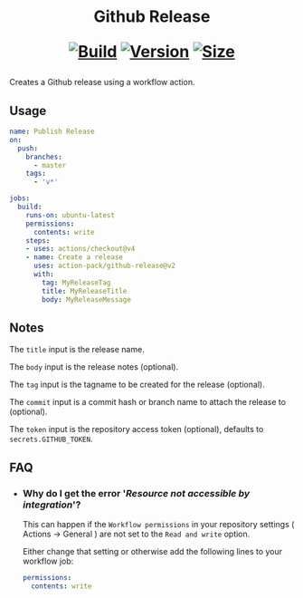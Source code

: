 <h1 align="center">Github Release<br />
<div align="center">
  
  [![Build](https://github.com/action-pack/github-release/workflows/Build/badge.svg)](https://github.com/action-pack/github-release/)
  [![Version](https://img.shields.io/github/v/tag/action-pack/github-release?label=version&sort=semver&color=066da5)](https://github.com/marketplace/actions/create-new-release)
  [![Size](https://img.shields.io/github/languages/code-size/action-pack/github-release?label=size&color=066da5)](https://github.com/action-pack/github-release/)
  
</div></h1>

Creates a Github release using a workflow action.

## Usage

```yaml
name: Publish Release
on:
  push:
    branches:
      - master
    tags:
      - 'v*'

jobs:
  build:
    runs-on: ubuntu-latest
    permissions:
      contents: write
    steps:
    - uses: actions/checkout@v4
    - name: Create a release
      uses: action-pack/github-release@v2
      with:
        tag: MyReleaseTag
        title: MyReleaseTitle
        body: MyReleaseMessage
```

## Notes

The ``title`` input is the release name. 

The ``body`` input is the release notes (optional).

The ``tag`` input is the tagname to be created for the release (optional).

The ``commit`` input is a commit hash or branch name to attach the release to (optional).

The ``token`` input is the repository access token (optional), defaults to ```secrets.GITHUB_TOKEN```.

## FAQ

  * ### Why do I get the error '*Resource not accessible by integration*'?

    This can happen if the ```Workflow permissions``` in your repository settings ( Actions -> General ) are not set to the ```Read and write``` option.

    Either change that setting or otherwise add the following lines to your workflow job:
    
    ```yaml
    permissions:
      contents: write
    ```
    
